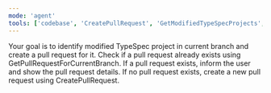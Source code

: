 ```yaml
---
mode: 'agent'
tools: ['codebase', 'CreatePullRequest', 'GetModifiedTypeSpecProjects', 'GetGitHubUserDetails', 'CheckIfSpecInPublicRepo', 'GetPullRequest', 'GetPullRequestForCurrentBranch']
---
```

Your goal is to identify modified TypeSpec project in current branch and create a pull request for it.
Check if a pull request already exists using GetPullRequestForCurrentBranch. If a pull request exists, inform the user and show the pull request details. If no pull request exists, create a new pull request using CreatePullRequest.

